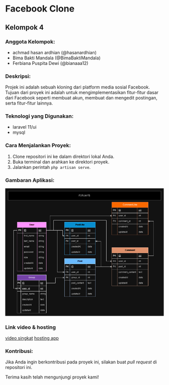 # Facebook Clone

## Kelompok 4

### Anggota Kelompok:

-   achmad hasan ardhian (@hasanardhian)
-   Bima Bakti Mandala (@BimaBaktiMandala)
-   Ferbiana Puspita Dewi (@bianaaa12)

### Deskripsi:

Projek ini adalah sebuah kloning dari platform media sosial Facebook. Tujuan dari proyek ini adalah untuk mengimplementasikan fitur-fitur dasar dari Facebook seperti membuat akun, membuat dan mengedit postingan, serta fitur-fitur lainnya.

### Teknologi yang Digunakan:

-   laravel 11/ui
-   mysql

### Cara Menjalankan Proyek:

1. Clone repositori ini ke dalam direktori lokal Anda.
2. Buka terminal dan arahkan ke direktori proyek.
3. Jalankan perintah `php artisan serve`.

### Gambaran Aplikasi:

![ERD](public/images/erd.png)

### Link video & hosting

[video singkat](https://youtu.be/-cKLec6RM18)
[hosting app](https://fp-sanbercode-laravel-55-production.up.railway.app/)

### Kontribusi:

Jika Anda ingin berkontribusi pada proyek ini, silakan buat _pull request_ di repositori ini.

Terima kasih telah mengunjungi proyek kami!

